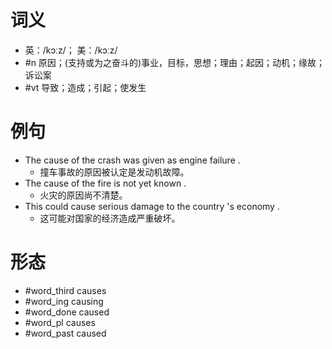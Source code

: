 # 词义
- 英：/kɔːz/； 美：/kɔːz/
- #n 原因；(支持或为之奋斗的)事业，目标，思想；理由；起因；动机；缘故；诉讼案
- #vt 导致；造成；引起；使发生
# 例句
- The cause of the crash was given as engine failure .
	- 撞车事故的原因被认定是发动机故障。
- The cause of the fire is not yet known .
	- 火灾的原因尚不清楚。
- This could cause serious damage to the country 's economy .
	- 这可能对国家的经济造成严重破坏。
# 形态
- #word_third causes
- #word_ing causing
- #word_done caused
- #word_pl causes
- #word_past caused
